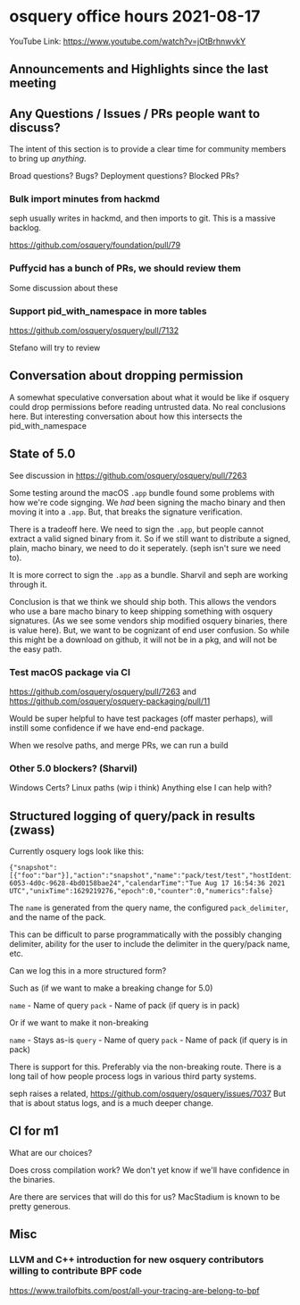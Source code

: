 # osquery office hours 2021-08-17

YouTube Link: https://www.youtube.com/watch?v=jOtBrhnwvkY

## Announcements and Highlights since the last meeting

## Any Questions / Issues / PRs people want to discuss?

The intent of this section is to provide a clear time for community members to bring up _anything_.

Broad questions? Bugs? Deployment questions? Blocked PRs?

### Bulk import minutes from hackmd

seph usually writes in hackmd, and then imports to git. This is a massive backlog.

https://github.com/osquery/foundation/pull/79

### Puffycid has a bunch of PRs, we should review them

Some discussion about these

### Support pid_with_namespace in more tables

https://github.com/osquery/osquery/pull/7132

Stefano will try to review

## Conversation about dropping permission

A somewhat speculative conversation about what it would be like if osquery could drop permissions before reading untrusted data. No real conclusions here. But interesting conversation about how this intersects the pid_with_namespace

## State of 5.0

See discussion in https://github.com/osquery/osquery/pull/7263

Some testing around the macOS `.app` bundle found some problems with how we're code signging. We _had_ been signing the macho binary and then moving it into a `.app`. But, that breaks the signature verification.

There is a tradeoff here. We need to sign the `.app`, but people cannot extract a valid signed binary from it. So if we still want to distribute a signed, plain, macho binary, we need to do it seperately. (seph isn't sure we need to).

It is more correct to sign the `.app` as a bundle. Sharvil and seph are working through it.

Conclusion is that we think we should ship both. This allows the vendors who use a bare macho binary to keep shipping something with osquery signatures. (As we see some vendors ship modified osquery binaries, there is value here). But, we want to be cognizant of end user confusion. So while this might be a download on github, it will not be in a pkg, and will not be the easy path.

### Test macOS package via CI

https://github.com/osquery/osquery/pull/7263 and
https://github.com/osquery/osquery-packaging/pull/11

Would be super helpful to have test packages (off master perhaps), will instill some confidence if we have end-end package.

When we resolve paths, and merge PRs, we can run a build

### Other 5.0 blockers? (Sharvil)

Windows Certs?
Linux paths (wip i think)
Anything else I can help with?


## Structured logging of query/pack in results (zwass)


Currently osquery logs look like this:

```
{"snapshot":[{"foo":"bar"}],"action":"snapshot","name":"pack/test/test","hostIdentifier":"51329446-6053-4d0c-9628-4bd0158bae24","calendarTime":"Tue Aug 17 16:54:36 2021 UTC","unixTime":1629219276,"epoch":0,"counter":0,"numerics":false}
```

The `name` is generated from the query name, the configured `pack_delimiter`, and the name of the pack.

This can be difficult to parse programmatically with the possibly changing delimiter, ability for the user to include the delimiter in the query/pack name, etc.

Can we log this in a more structured form?

Such as (if we want to make a breaking change for 5.0)

`name` - Name of query
`pack` - Name of pack (if query is in pack)

Or if we want to make it non-breaking

`name` - Stays as-is
`query` - Name of query
`pack` - Name of pack (if query is in pack)

There is support for this. Preferably via the non-breaking route. There is a long tail of how people process logs in various third party systems. 

seph raises a related, https://github.com/osquery/osquery/issues/7037 But that is about status logs, and is a much deeper change. 

## CI for m1

What are our choices?

Does cross compilation work? We don't yet know if we'll have confidence in the binaries. 

Are there are services that will do this for us? MacStadium is known to be pretty generous.

## Misc

### LLVM and C++ introduction for new osquery contributors willing to contribute BPF code

https://www.trailofbits.com/post/all-your-tracing-are-belong-to-bpf
